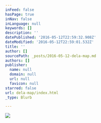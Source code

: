 ```yaml
---
inFeed: false
hasPage: true
inNav: false
inLanguage: null
keywords: []
description: ''
datePublished: '2016-05-12T22:59:32.908Z'
dateModified: '2016-05-12T22:59:01.532Z'
title: ''
author: []
sourcePath: _posts/2016-05-12-dela-map.md
authors: []
publisher:
  name: null
  domain: null
  url: null
  favicon: null
starred: false
url: dela-map/index.html
_type: Blurb

---
```

![](https://the-grid-user-content.s3-us-west-2.amazonaws.com/2cc0d268-b0cb-47d4-bf3a-65189ba36716.gif)